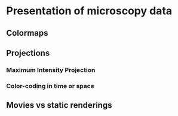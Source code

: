 # Presentation of microscopy data



## Colormaps

## Projections

### Maximum Intensity Projection

### Color-coding in time or space

## Movies vs static renderings
